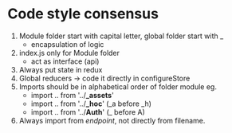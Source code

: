 # Code style consensus

1. Module folder start with capital letter, global folder start with _
    - encapsulation of logic
1. index.js only for Module folder
    - act as interface (api)
1. Always put state in redux
1. Global reducers -> code it directly in configureStore
1. Imports should be in alphabetical order of folder module eg.
    - import .. from '../**_assets**'
    - import .. from '../**_hoc**' (_a before _h)
    - import .. from '../**Auth**' (_ before A)
1. Always import from _endpoint_, not directly from filename.